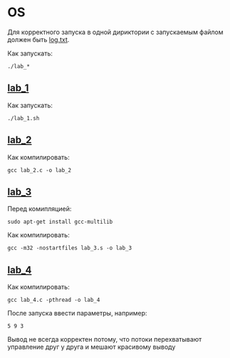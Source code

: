 # OS
Для корректного запуска в одной дириктории с запускаемым файлом должен быть [log.txt](https://github.com/Dangovsky/OS/blob/master/log.txt).

Как запускать:
```shell
./lab_*
```
## [lab_1](https://github.com/Dangovsky/OS/blob/master/lab_1.sh)
Как запускать:
```shell
./lab_1.sh
```
## [lab_2](https://github.com/Dangovsky/OS/blob/master/lab_2.c)
Как компилировать: 
```shell
gcc lab_2.c -o lab_2
```
## [lab_3](https://github.com/Dangovsky/OS/blob/master/lab_3.s)
Перед комипляцией: 
```shell
sudo apt-get install gcc-multilib
```
Как компилировать: 
```shell
gcc -m32 -nostartfiles lab_3.s -o lab_3
```
## [lab_4](https://github.com/Dangovsky/OS/blob/master/lab_4.c)
Как компилировать: 
```shell
gcc lab_4.c -pthread -o lab_4
```
После запуска ввести параметры, например:
```shell
5 9 3
```
Вывод не всегда корректен потому, что потоки перехватывают управление друг у друга и мешают красивому выводу
